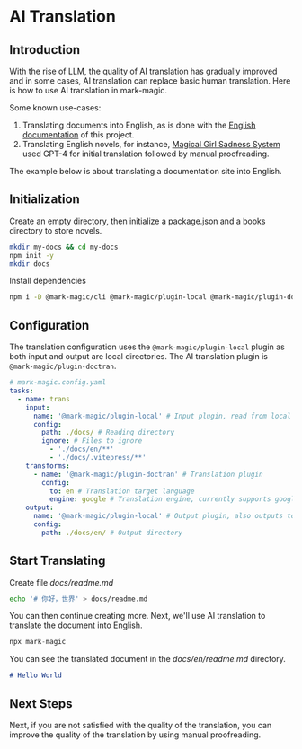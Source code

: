 # AI Translation

## Introduction

With the rise of LLM, the quality of AI translation has gradually improved and in some cases, AI translation can replace basic human translation. Here is how to use AI translation in mark-magic.

Some known use-cases:

1. Translating documents into English, as is done with the [English documentation](https://mark-magic.rxliuli.com/en/) of this project.
2. Translating English novels, for instance, [Magical Girl Sadness System](https://pmas.liuli.moe) used GPT-4 for initial translation followed by manual proofreading.

The example below is about translating a documentation site into English.

## Initialization

Create an empty directory, then initialize a package.json and a books directory to store novels.

```sh
mkdir my-docs && cd my-docs
npm init -y
mkdir docs
```

Install dependencies

```sh
npm i -D @mark-magic/cli @mark-magic/plugin-local @mark-magic/plugin-doctran
```

## Configuration

The translation configuration uses the `@mark-magic/plugin-local` plugin as both input and output are local directories. The AI translation plugin is `@mark-magic/plugin-doctran`.

```yaml
# mark-magic.config.yaml
tasks:
  - name: trans
    input:
      name: '@mark-magic/plugin-local' # Input plugin, read from local directory
      config:
        path: ./docs/ # Reading directory
        ignore: # Files to ignore
          - './docs/en/**'
          - './docs/.vitepress/**'
    transforms:
      - name: '@mark-magic/plugin-doctran' # Translation plugin
        config:
          to: en # Translation target language
          engine: google # Translation engine, currently supports google/openai
    output:
      name: '@mark-magic/plugin-local' # Output plugin, also outputs to local directory here
      config:
        path: ./docs/en/ # Output directory
```

## Start Translating

Create file _docs/readme.md_

```sh
echo '# 你好，世界' > docs/readme.md
```

You can then continue creating more. Next, we'll use AI translation to translate the document into English.

```ts
npx mark-magic
```

You can see the translated document in the _docs/en/readme.md_ directory.

```md
# Hello World
```

## Next Steps

Next, if you are not satisfied with the quality of the translation, you can improve the quality of the translation by using manual proofreading.
